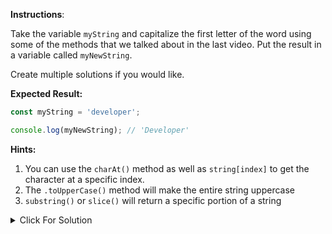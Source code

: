 **Instructions**:

Take the variable `myString` and capitalize the first letter of the word using some of the methods that we talked about in the last video. Put the result in a variable called `myNewString`.

Create multiple solutions if you would like.

**Expected Result:**

```JavaScript
const myString = 'developer';

console.log(myNewString); // 'Developer'
```

**Hints:**

1. You can use the `charAt()` method as well as `string[index]` to get the character at a specific index.
2. The `.toUpperCase()` method will make the entire string uppercase
3. `substring()` or `slice()` will return a specific portion of a string

<details>
  <summary>Click For Solution</summary>
  
  There are many ways to do this. Let's take a look at a few

```JavaScript
// Solution 1
const myNewString = myString.charAt(0).toUpperCase() + myString.substring(1);

// Solution 2 (Uses string[0] instead of string.charAt(0))
const myNewString = myString[0].toUpperCase() + myString.substring(1);

// Solution 3 (Uses template literal and slice())
const myNewString = `${myString[0].toUpperCase()}${myString.slice(1)}`;
```

In all of these, we get the first character of the string, then we use the **substring()** or **slice()** method to get the rest of the string. We then use the **toUpperCase()** method to capitalize the first character and then we concatenate the result with the rest of the string.

</details>
